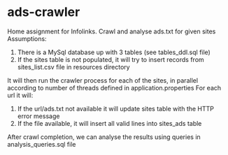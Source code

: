 # ads-crawler
Home assignment for Infolinks. Crawl and analyse ads.txt for given sites
Assumptions:
1. There is a MySql database up with 3 tables (see tables_ddl.sql file)
2. If the sites table is not populated, it will try to insert records from sites_list.csv file in resources directory

It will then run the crawler process for each of the sites, in parallel according to number of threads defined in application.properties
For each url it will:
1. If the url/ads.txt not available it will update sites table with the HTTP error message
2. If the file available, it will insert all valid lines into sites_ads table

After crawl completion, we can analyse the results using queries in analysis_queries.sql file


